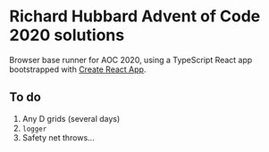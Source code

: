 # Richard Hubbard Advent of Code 2020 solutions

Browser base runner for AOC 2020, using a TypeScript React app bootstrapped with [Create React App](https://github.com/facebook/create-react-app).


## To do
1. Any D grids (several days)
4. `logger`
5. Safety net throws...
